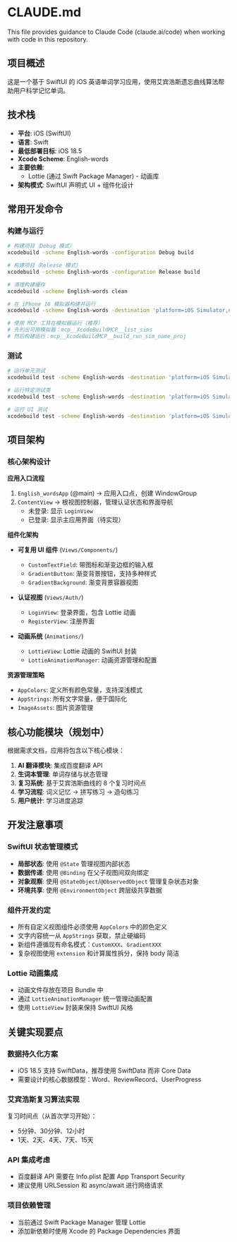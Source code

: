 # CLAUDE.md

This file provides guidance to Claude Code (claude.ai/code) when working with code in this repository.

## 项目概述

这是一个基于 SwiftUI 的 iOS 英语单词学习应用，使用艾宾浩斯遗忘曲线算法帮助用户科学记忆单词。

## 技术栈

- **平台**: iOS (SwiftUI)
- **语言**: Swift
- **最低部署目标**: iOS 18.5
- **Xcode Scheme**: English-words
- **主要依赖**: 
  - Lottie (通过 Swift Package Manager) - 动画库
- **架构模式**: SwiftUI 声明式 UI + 组件化设计

## 常用开发命令

### 构建与运行
```bash
# 构建项目（Debug 模式）
xcodebuild -scheme English-words -configuration Debug build

# 构建项目（Release 模式）
xcodebuild -scheme English-words -configuration Release build

# 清理构建缓存
xcodebuild -scheme English-words clean

# 在 iPhone 16 模拟器构建并运行
xcodebuild -scheme English-words -destination 'platform=iOS Simulator,name=iPhone 16' build run

# 使用 MCP 工具在模拟器运行（推荐）
# 先列出可用模拟器：mcp__XcodeBuildMCP__list_sims
# 然后构建运行：mcp__XcodeBuildMCP__build_run_sim_name_proj
```

### 测试
```bash
# 运行单元测试
xcodebuild test -scheme English-words -destination 'platform=iOS Simulator,name=iPhone 16'

# 运行特定测试类
xcodebuild test -scheme English-words -destination 'platform=iOS Simulator,name=iPhone 16' -only-testing:English-wordsTests/SpecificTestClass

# 运行 UI 测试
xcodebuild test -scheme English-words -destination 'platform=iOS Simulator,name=iPhone 16' -only-testing:English-wordsUITests
```

## 项目架构

### 核心架构设计

**应用入口流程**
1. `English_wordsApp` (@main) → 应用入口点，创建 WindowGroup
2. `ContentView` → 根视图控制器，管理认证状态和界面导航
   - 未登录: 显示 `LoginView`
   - 已登录: 显示主应用界面（待实现）

**组件化架构**
- **可复用 UI 组件** (`Views/Components/`)
  - `CustomTextField`: 带图标和渐变边框的输入框
  - `GradientButton`: 渐变背景按钮，支持多种样式
  - `GradientBackground`: 渐变背景容器视图
  
- **认证视图** (`Views/Auth/`)
  - `LoginView`: 登录界面，包含 Lottie 动画
  - `RegisterView`: 注册界面

- **动画系统** (`Animations/`)
  - `LottieView`: Lottie 动画的 SwiftUI 封装
  - `LottieAnimationManager`: 动画资源管理和配置

**资源管理策略**
- `AppColors`: 定义所有颜色常量，支持深浅模式
- `AppStrings`: 所有文字常量，便于国际化
- `ImageAssets`: 图片资源管理

## 核心功能模块（规划中）

根据需求文档，应用将包含以下核心模块：

1. **AI 翻译模块**: 集成百度翻译 API
2. **生词本管理**: 单词存储与状态管理
3. **复习系统**: 基于艾宾浩斯曲线的 8 个复习时间点
4. **学习流程**: 词义记忆 → 拼写练习 → 造句练习
5. **用户统计**: 学习进度追踪

## 开发注意事项

### SwiftUI 状态管理模式
- **局部状态**: 使用 `@State` 管理视图内部状态
- **数据传递**: 使用 `@Binding` 在父子视图间双向绑定
- **对象观察**: 使用 `@StateObject`/`@ObservedObject` 管理复杂状态对象
- **环境共享**: 使用 `@EnvironmentObject` 跨层级共享数据

### 组件开发约定
- 所有自定义视图组件必须使用 `AppColors` 中的颜色定义
- 文字内容统一从 `AppStrings` 获取，禁止硬编码
- 新组件遵循现有命名模式：`CustomXXX`、`GradientXXX`
- 复杂视图使用 `extension` 和计算属性拆分，保持 body 简洁

### Lottie 动画集成
- 动画文件存放在项目 Bundle 中
- 通过 `LottieAnimationManager` 统一管理动画配置
- 使用 `LottieView` 封装来保持 SwiftUI 风格

## 关键实现要点

### 数据持久化方案
- iOS 18.5 支持 SwiftData，推荐使用 SwiftData 而非 Core Data
- 需要设计的核心数据模型：Word、ReviewRecord、UserProgress

### 艾宾浩斯复习算法实现
复习时间点（从首次学习开始）：
- 5分钟、30分钟、12小时
- 1天、2天、4天、7天、15天

### API 集成考虑
- 百度翻译 API 需要在 Info.plist 配置 App Transport Security
- 建议使用 URLSession 和 async/await 进行网络请求

### 项目依赖管理
- 当前通过 Swift Package Manager 管理 Lottie
- 添加新依赖时使用 Xcode 的 Package Dependencies 界面